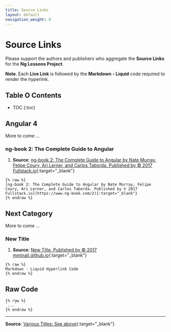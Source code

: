 ```yaml
---
title: Source Links
layout: default
navigation_weight: 9
---
```

# Source Links

Please support the authors and publishers who aggregate the **Source Links** for the **Ng Lessons Project**.

**Note**. Each **Live Link** is followed by the **Markdown - Liquid** code required to render the hyperlink.

## Table O Contents

- TOC
{:toc}

## Angular 4

More to come ...

### ng-book 2: The Complete Guide to Angular

1. **Source**: [ng-book 2: The Complete Guide to Angular by Nate Murray, Felipe Coury, Ari Lerner, and Carlos Taborda. Published by © 2017 Fullstack.io](http://cowles.yale.edu/sites/default/files/files/pub/d20/d2069.pdf){:target="_blank"}

```liquid
{% raw %}
[ng-book 2: The Complete Guide to Angular by Nate Murray, Felipe Coury, Ari Lerner, and Carlos Taborda. Published by © 2017 Fullstack.io](https://www.ng-book.com/2){:target="_blank"}
{% endraw %}
```

## Next Category

More to come ...

### New Title

1. **Source**: [New Title. Published by © 2017 mminail.github.io](http://new-external-link.pdf){:target="_blank"}

```liquid
{% raw %}
Markdown - Liquid Hyperlink Code
{% endraw %}
```

## Raw Code

```liquid
{% raw %}
`...`
{% endraw %}
```

***

**Source**: [Various Titles: See above](https://mminail.github.io){:target="_blank"}
